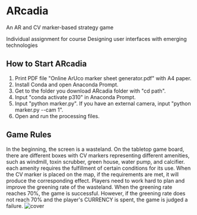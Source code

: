 # ARcadia
An AR and CV marker-based strategy game

Individual assignment for course Designing user interfaces with emerging technologies

## How to Start ARcadia
1. Print PDF file "Online ArUco marker sheet generator.pdf" with A4 paper.
2. Install Conda and open Anaconda Prompt.
3. Get to the folder you download ARcadia folder with "cd path\".
4. Input "conda activate p310" in Anaconda Prompt.
5. Input "python marker.py". If you have an external camera, input "python marker.py --cam 1".
6. Open and run the processing files.

## Game Rules
In the beginning, the screen is a wasteland. On the tabletop game board, there are different boxes with CV markers representing different amenities, such as windmill, toxin scrubber, green house, water pump, and calcifier. each amenity requires the fulfillment of certain conditions for its use. When the CV marker is placed on the map, if the requirements are met, it will produce the corresponding effect. Players need to work hard to plan and improve the greening rate of the wasteland. When the greening rate reaches 70%, the game is successful. However, if the greening rate does not reach 70% and the player's CURRENCY is spent, the game is judged a failure.
    ![cover](https://github.com/user-attachments/assets/dcc3d91d-3887-4f7c-9db0-fff2f35654e4)
